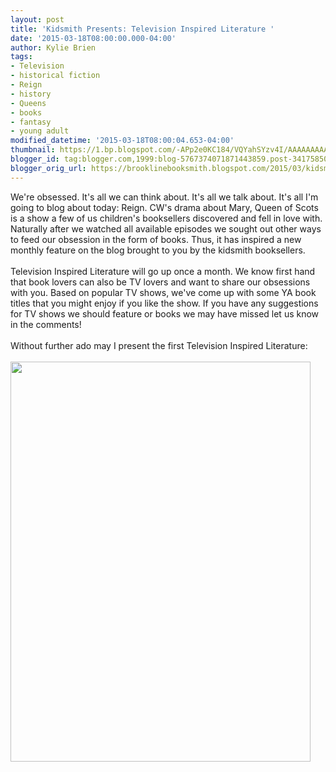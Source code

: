 ```yaml
---
layout: post
title: 'Kidsmith Presents: Television Inspired Literature '
date: '2015-03-18T08:00:00.000-04:00'
author: Kylie Brien
tags:
- Television
- historical fiction
- Reign
- history
- Queens
- books
- fantasy
- young adult
modified_datetime: '2015-03-18T08:00:04.653-04:00'
thumbnail: https://1.bp.blogspot.com/-APp2e0KC184/VQYahSYzv4I/AAAAAAAAAQQ/g5TkrlsnIoU/s72-c/YA%2BBOOK%2BREC.jpg
blogger_id: tag:blogger.com,1999:blog-5767374071871443859.post-3417585034078414310
blogger_orig_url: https://brooklinebooksmith.blogspot.com/2015/03/kidsmith-presents-television-inspired.html
---
```


<div class="separator" style="clear: both; text-align: left;"></div><div class="separator" style="clear: both; text-align: left;">We're obsessed. It's all we can think about. It's all we talk about. It's all I'm going to blog about today: Reign. CW's drama about Mary, Queen of Scots is a show a few of us children's booksellers discovered and fell in love with. Naturally after we watched all available episodes we sought out other ways to feed our obsession in the form of books. Thus, it has inspired a new monthly feature on the blog brought to you by the kidsmith booksellers. </div><div class="separator" style="clear: both; text-align: left;"><br /></div><div class="separator" style="clear: both; text-align: left;">Television Inspired Literature will go up once a month. We know first hand that book lovers can also be TV lovers and want to share our obsessions with you. Based on popular TV shows, we've come up with some YA book titles that you might enjoy if you like the show. If you have any suggestions for TV shows we should feature or books we may have missed let us know in the comments! </div><div class="separator" style="clear: both; text-align: left;"><br /></div><div class="separator" style="clear: both; text-align: left;">Without further ado may I present the first Television Inspired Literature: </div><div class="separator" style="clear: both; text-align: left;"><br /></div><div class="separator" style="clear: both; text-align: left;"><img border="0" src="https://1.bp.blogspot.com/-APp2e0KC184/VQYahSYzv4I/AAAAAAAAAQQ/g5TkrlsnIoU/s1600/YA%2BBOOK%2BREC.jpg" height="640" width="480" /></div><div style="text-align: left;"><br /></div><div style="text-align: left;"><br /></div>